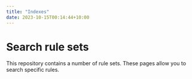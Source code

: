 ```yaml
---
title: "Indexes"
date: 2023-10-15T00:14:44+10:00
---
```


# Search rule sets

This repository contains a number of rule sets. These pages allow you
to search specific rules.
